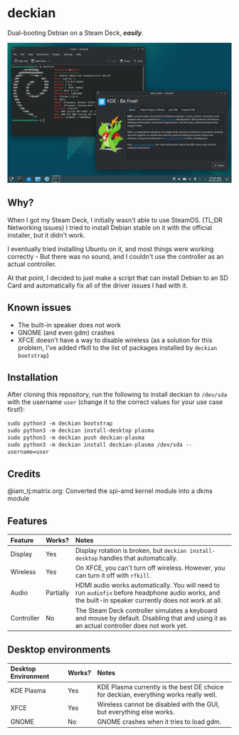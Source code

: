 # deckian

Dual-booting Debian on a Steam Deck, ***easily***.

![deckian + KDE Plasma](screenshots/deckian-plasma.png)

## Why?

When I got my Steam Deck, I initially wasn't able to use SteamOS. (TL;DR Networking issues)
I tried to install Debian stable on it with the official installer, but it didn't work.

I eventually tried installing Ubuntu on it, and most things were working correctly - But there was no sound, and I couldn't use the controller as an actual controller.

At that point, I decided to just make a script that can install Debian to an SD Card and automatically fix all of the driver issues I had with it.

## Known issues

- The built-in speaker does not work
- GNOME (and even gdm) crashes
- XFCE doesn't have a way to disable wireless (as a solution for this problem, I've added rfkill to the list of packages installed by `deckian bootstrap`)

## Installation

After cloning this repository, run the following to install deckian to `/dev/sda` with the username `user` (change it to the correct values for your use case first!):
```
sudo python3 -m deckian bootstrap
sudo python3 -m deckian install-desktop plasma
sudo python3 -m deckian push deckian-plasma
sudo python3 -m deckian install deckian-plasma /dev/sda --username=user
```

## Credits

@iam_tj:matrix.org: Converted the spi-amd kernel module into a dkms module

## Features

Feature | Works? | Notes
|:--|:--|:--
| Display | Yes | Display rotation is broken, but `deckian install-desktop` handles that automatically.
| Wireless | Yes | On XFCE, you can't turn off wireless. However, you can turn it off with `rfkill`.
| Audio | Partially | HDMI audio works automatically. You will need to run `audiofix` before headphone audio works, and the built-in speaker currently does not work at all.
| Controller | No | The Steam Deck controller simulates a keyboard and mouse by default. Disabling that and using it as an actual controller does not work yet.

## Desktop environments

Desktop Environment | Works? | Notes
|:--|:--|:--
| KDE Plasma | Yes | KDE Plasma currently is the best DE choice for deckian, everything works really well.
| XFCE | Yes | Wireless cannot be disabled with the GUI, but everything else works.
| GNOME | No | GNOME crashes when it tries to load gdm.